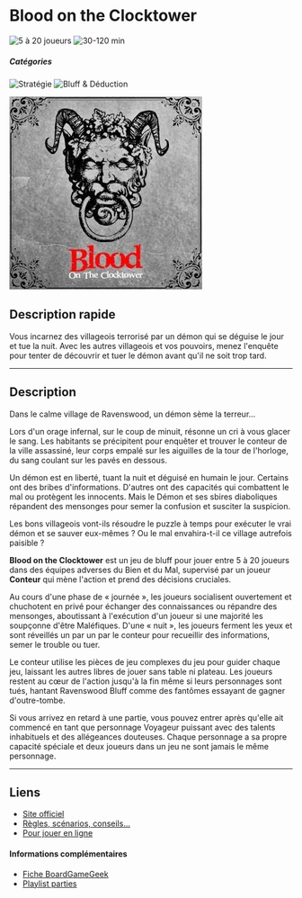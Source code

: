 # Blood on the Clocktower

![5 à 20 joueurs](https://img.shields.io/badge/-5%20à%2020%20joueurs%20-%23444444)
![30-120 min](https://img.shields.io/badge/-30--120%20min%20-%23444444)

##### Catégories
![Stratégie](https://img.shields.io/badge/-Stratégie-%23444444)
![Bluff & Déduction](https://img.shields.io/badge/-Bluff%20&%20Déduction-%23444444)

![](img/blood_on_the_clocktower.jpg)

## Description rapide
Vous incarnez des villageois terrorisé par un démon qui se déguise le jour et tue la nuit. Avec les autres villageois et vos pouvoirs, menez l'enquête pour tenter de découvrir et tuer le démon avant qu'il ne soit trop tard.

---

## Description
Dans le calme village de Ravenswood, un démon sème la terreur...

Lors d'un orage infernal, sur le coup de minuit, résonne un cri à vous glacer le sang. Les habitants se précipitent pour enquêter et trouver le conteur de la ville assassiné, leur corps empalé sur les aiguilles de la tour de l'horloge, du sang coulant sur les pavés en dessous.

Un démon est en liberté, tuant la nuit et déguisé en humain le jour. Certains ont des bribes d'informations. D'autres ont des capacités qui combattent le mal ou protègent les innocents. Mais le Démon et ses sbires diaboliques répandent des mensonges pour semer la confusion et susciter la suspicion.

Les bons villageois vont-ils résoudre le puzzle à temps pour exécuter le vrai démon et se sauver eux-mêmes ? Ou le mal envahira-t-il ce village autrefois paisible ?

**Blood on the Clocktower** est un jeu de bluff pour jouer entre 5 à 20 joueurs dans des équipes adverses du Bien et du Mal, supervisé par un joueur **Conteur** qui mène l'action et prend des décisions cruciales.

Au cours d'une phase de « journée », les joueurs socialisent ouvertement et chuchotent en privé pour échanger des connaissances ou répandre des mensonges, aboutissant à l'exécution d'un joueur si une majorité les soupçonne d'être Maléfiques. D'une « nuit », les joueurs ferment les yeux et sont réveillés un par un par le conteur pour recueillir des informations, semer le trouble ou tuer.

Le conteur utilise les pièces de jeu complexes du jeu pour guider chaque jeu, laissant les autres libres de jouer sans table ni plateau. Les joueurs restent au cœur de l'action jusqu'à la fin même si leurs personnages sont tués, hantant Ravenswood Bluff comme des fantômes essayant de gagner d'outre-tombe.

Si vous arrivez en retard à une partie, vous pouvez entrer après qu'elle ait commencé en tant que personnage Voyageur puissant avec des talents inhabituels et des allégeances douteuses. Chaque personnage a sa propre capacité spéciale et deux joueurs dans un jeu ne sont jamais le même personnage.

---

## Liens
- [Site officiel](https://bloodontheclocktower.com)
- [Règles, scénarios, conseils...](https://wiki.bloodontheclocktower.com/Main_Page)
- [Pour jouer en ligne](https://clocktower.online)

#### Informations complémentaires
- [Fiche BoardGameGeek](https://boardgamegeek.com/boardgame/240980/blood-clocktower)
- [Playlist parties](https://www.youtube.com/playlist?list=PLQBGXhGots83LIf1qY4Zg0Mp9qU1Kr2Hv)
